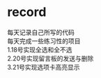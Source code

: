 # record
每天记录自己所写的代码<br/>
每天完成一些练习性的项目<br/>
1.18号实现全选和全不选<br/>
2.20号实现留言板的发送与删除<br/>
3.21号实现选项卡高亮显示

